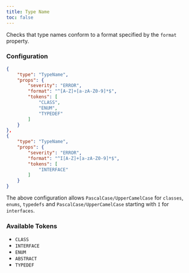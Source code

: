 ```yaml
---
title: Type Name
toc: false
---
```


Checks that type names conform to a format specified by the `format` property.

### Configuration

```json
{
    "type": "TypeName",
    "props": {
        "severity": "ERROR",
        "format": "^[A-Z]+[a-zA-Z0-9]*$",
        "tokens": [
            "CLASS",
            "ENUM",
            "TYPEDEF"
        ]
    }
},
{
    "type": "TypeName",
    "props": {
        "severity": "ERROR",
        "format": "^I[A-Z]+[a-zA-Z0-9]*$",
        "tokens": [
            "INTERFACE"
        ]
    }
}
```

The above configuration allows `PascalCase/UpperCamelCase` for `classes`, `enums`, `typedefs` and `PascalCase/UpperCamelCase` starting with `I` for `interfaces`.

### Available Tokens

- `CLASS`
- `INTERFACE`
- `ENUM`
- `ABSTRACT`
- `TYPEDEF`
